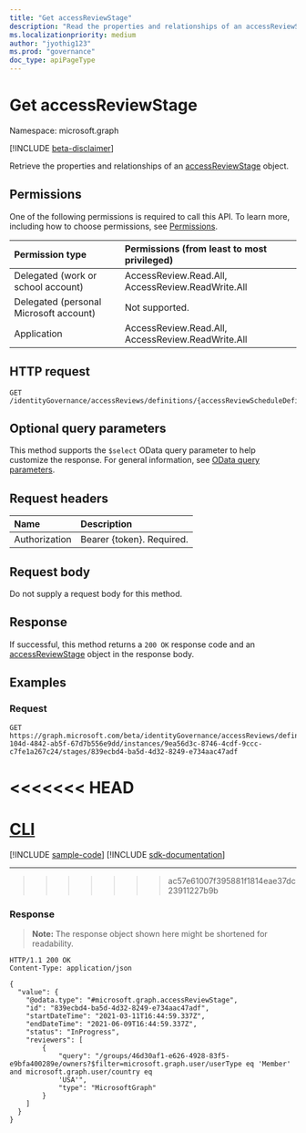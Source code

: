 ```yaml
---
title: "Get accessReviewStage"
description: "Read the properties and relationships of an accessReviewStage object."
ms.localizationpriority: medium
author: "jyothig123"
ms.prod: "governance"
doc_type: apiPageType
---
```


# Get accessReviewStage
Namespace: microsoft.graph

[!INCLUDE [beta-disclaimer](../../includes/beta-disclaimer.md)]

Retrieve the properties and relationships of an [accessReviewStage](../resources/accessreviewstage.md) object.

## Permissions
One of the following permissions is required to call this API. To learn more, including how to choose permissions, see [Permissions](/graph/permissions-reference).

|Permission type                        | Permissions (from least to most privileged)              |
|:--------------------------------------|:---------------------------------------------------------|
|Delegated (work or school account)     | AccessReview.Read.All, AccessReview.ReadWrite.All  |
|Delegated (personal Microsoft account)|Not supported.|
|Application                            | AccessReview.Read.All, AccessReview.ReadWrite.All |

## HTTP request

<!-- {
  "blockType": "ignored"
}
-->
``` http
GET /identityGovernance/accessReviews/definitions/{accessReviewScheduleDefinitionId}/instances/{accessReviewInstanceId}/stages/{accessReviewStageId}
```

## Optional query parameters
This method supports the `$select` OData query parameter to help customize the response. For general information, see [OData query parameters](/graph/query-parameters).

## Request headers
|Name|Description|
|:---|:---|
|Authorization|Bearer {token}. Required.|

## Request body
Do not supply a request body for this method.

## Response

If successful, this method returns a `200 OK` response code and an [accessReviewStage](../resources/accessreviewstage.md) object in the response body.

## Examples

### Request

<!-- {
  "blockType": "request",
  "name": "get_accessreviewstage"
}
-->
``` http
GET https://graph.microsoft.com/beta/identityGovernance/accessReviews/definitions/6af553ce-104d-4842-ab5f-67d7b556e9dd/instances/9ea56d3c-8746-4cdf-9ccc-c7fe1a267c24/stages/839ecbd4-ba5d-4d32-8249-e734aac47adf
```

<<<<<<< HEAD
=======
# [CLI](#tab/cli)
[!INCLUDE [sample-code](../includes/snippets/cli/get-accessreviewstage-cli-snippets.md)]
[!INCLUDE [sdk-documentation](../includes/snippets/snippets-sdk-documentation-link.md)]

---

>>>>>>> ac57e61007f395881f1814eae37dc23911227b9b
### Response
>**Note:** The response object shown here might be shortened for readability.
<!-- {
  "blockType": "response",
  "truncated": true,
  "@odata.type": "microsoft.graph.accessReviewStage"
}
-->
``` http
HTTP/1.1 200 OK
Content-Type: application/json

{
  "value": {
    "@odata.type": "#microsoft.graph.accessReviewStage",
    "id": "839ecbd4-ba5d-4d32-8249-e734aac47adf",
    "startDateTime": "2021-03-11T16:44:59.337Z",
    "endDateTime": "2021-06-09T16:44:59.337Z",
    "status": "InProgress",
    "reviewers": [
        {
            "query": "/groups/46d30af1-e626-4928-83f5-e9bfa400289e/owners?$filter=microsoft.graph.user/userType eq 'Member' and microsoft.graph.user/country eq
            'USA'",
            "type": "MicrosoftGraph"
        }
    ]
  }
}
```

